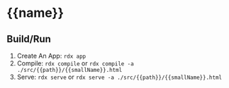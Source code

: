 # {{name}}

## Build/Run

1. Create An App: `rdx app`
1. Compile: `rdx compile` or `rdx compile -a ./src/{{path}}/{{smallName}}.html`
1. Serve: `rdx serve` or `rdx serve -a ./src/{{path}}/{{smallName}}.html`
